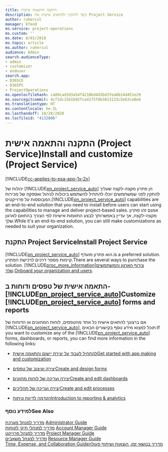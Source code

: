 ```yaml
---
title: התקנה והתאמה אישית
description: כיצד להתקין ולהתאים אישית את Project Service
author: ruhercul
manager: kfend
ms.service: project-operations
ms.custom: ''
ms.date: 8/03/2018
ms.topic: article
ms.author: ruhercul
audience: Admin
search.audienceType:
- admin
- customizer
- enduser
search.app:
- D365CE
- D365PS
- ProjectOperations
ms.openlocfilehash: ca09cad3d3a54f4210bd4d2bd37ea0b14d451e29
ms.sourcegitcommit: 4cf1dc1561b92fca4175f0b3813133c5e63ce8e6
ms.translationtype: HT
ms.contentlocale: he-IL
ms.lasthandoff: 10/28/2020
ms.locfileid: "4132806"
---
```

# <a name="install-and-customize-project-service"></a><span data-ttu-id="87245-103">התקנה והתאמה אישית (Project Service)</span><span class="sxs-lookup"><span data-stu-id="87245-103">Install and customize (Project Service)</span></span>

[!INCLUDE[cc-applies-to-psa-app-1x-2x](../includes/cc-applies-to-psa-app-1x-2x.md)]

<span data-ttu-id="87245-104">יכולות של [!INCLUDE[pn_project_service_auto](../includes/pn-project-service-auto.md)] הן פתרון מקצה-לקצה שעליך להתקין לפני שמשתמשים יוכלו להתחיל להשתמש ביכולות לניהול ואספקה של מכירות המבוססות על פרוייקטים.</span><span class="sxs-lookup"><span data-stu-id="87245-104">[!INCLUDE[pn_project_service_auto](../includes/pn-project-service-auto.md)] capabilities are an end-to-end solution that you need to install before users can start using the capabilities to manage and deliver project-based sales.</span></span> <span data-ttu-id="87245-105">אמנם זהו פתרון מקצה-לקצה, אך עדיין באפשרותך לבצע התאמות אישיות לפי הצורך בהתאם לארגון שלך.</span><span class="sxs-lookup"><span data-stu-id="87245-105">While it's an end-to-end solution, you can still make customizations as needed to suit your organization.</span></span>  
<!-- TODO: I expect to find the information on how to get and install this here. Please find that and add it here. Same for Project Service.--> 
  
## <a name="install-project-service"></a><span data-ttu-id="87245-106">התקנת Project Service</span><span class="sxs-lookup"><span data-stu-id="87245-106">Install Project Service</span></span>  
 [!INCLUDE[pn_project_service_auto](../includes/pn-project-service-auto.md)] <span data-ttu-id="87245-107">הוא פתרון מועדף.</span><span class="sxs-lookup"><span data-stu-id="87245-107">is a preferred solution.</span></span> <span data-ttu-id="87245-108">קיימות מספר דרכים לרכישת הפתרון.</span><span class="sxs-lookup"><span data-stu-id="87245-108">There are several ways to purchase the solution.</span></span> [!INCLUDE[proc_more_information](../includes/proc-more-information.md)]<span data-ttu-id="87245-109">[צירוף הארגון והמשתמשים שלך](https://docs.microsoft.com/dynamics365/customerengagement/on-premises/admin/onboard-your-organization-and-users-to-dynamics-365-online).</span><span class="sxs-lookup"><span data-stu-id="87245-109">[Onboard your organization and users](https://docs.microsoft.com/dynamics365/customerengagement/on-premises/admin/onboard-your-organization-and-users-to-dynamics-365-online).</span></span>  
  
## <a name="customize-pn_project_service_auto-forms-and-reports"></a><span data-ttu-id="87245-110">התאמה אישית של טפסים ודוחות ב- [!INCLUDE[pn_project_service_auto](../includes/pn-project-service-auto.md)]</span><span class="sxs-lookup"><span data-stu-id="87245-110">Customize [!INCLUDE[pn_project_service_auto](../includes/pn-project-service-auto.md)] forms and reports</span></span>  
 <span data-ttu-id="87245-111">אם ברצונך להתאים אישית כל אחד מהטפסים, לוחות המחוונים או הדוחות של [!INCLUDE[pn_project_service_auto](../includes/pn-project-service-auto.md)], תוכל למצוא מידע נוסף בקישורים הבאים:</span><span class="sxs-lookup"><span data-stu-id="87245-111">If you want to customize any of the [!INCLUDE[pn_project_service_auto](../includes/pn-project-service-auto.md)] forms, dashboards, or reports, you can find more information in the following links:</span></span>  
  
- [<span data-ttu-id="87245-112">להתחיל לעבוד על יצירת יישום והתאמה אישית</span><span class="sxs-lookup"><span data-stu-id="87245-112">Get started with app making and customization</span></span>](https://docs.microsoft.com/dynamics365/customerengagement/on-premises/customize/getting-started-customization)  
  
- [<span data-ttu-id="87245-113">יצירה ועיצוב של טפסים</span><span class="sxs-lookup"><span data-stu-id="87245-113">Create and design forms</span></span>](https://docs.microsoft.com/dynamics365/customerengagement/on-premises/customize/create-design-forms)  
  
- [<span data-ttu-id="87245-114">יצירה ועריכה של לוחות מחוונים</span><span class="sxs-lookup"><span data-stu-id="87245-114">Create and edit dashboards</span></span>](https://docs.microsoft.com/dynamics365/customerengagement/on-premises/customize/create-edit-dashboards)  
  
- [<span data-ttu-id="87245-115">יצירה ועריכה של תהליכים</span><span class="sxs-lookup"><span data-stu-id="87245-115">Create and edit processes</span></span>](https://docs.microsoft.com/dynamics365/customerengagement/on-premises/customize/guide-staff-through-common-tasks-processes)  
  
- [<span data-ttu-id="87245-116">הקדמה לדיווח וניתוח</span><span class="sxs-lookup"><span data-stu-id="87245-116">Introduction to reporting & analytics</span></span>](https://docs.microsoft.com/dynamics365/customerengagement/on-premises/analytics/reporting-analytics-with-dynamics-365)  
  
### <a name="see-also"></a><span data-ttu-id="87245-117">למידע נוסף</span><span class="sxs-lookup"><span data-stu-id="87245-117">See Also</span></span>  
 <span data-ttu-id="87245-118">[מדריך למנהל מערכת](../psa/admin-guide.md) </span><span class="sxs-lookup"><span data-stu-id="87245-118">[Administrator Guide](../psa/admin-guide.md) </span></span>  
 <span data-ttu-id="87245-119">[מדריך למנהלי תיקי לקוחות](../psa/account-manager-guide.md) </span><span class="sxs-lookup"><span data-stu-id="87245-119">[Account Manager Guide](../psa/account-manager-guide.md) </span></span>  
 <span data-ttu-id="87245-120">[מדריך למנהל פרוייקט](../psa/project-manager-guide.md) </span><span class="sxs-lookup"><span data-stu-id="87245-120">[Project Manager Guide](../psa/project-manager-guide.md) </span></span>  
 <span data-ttu-id="87245-121">[מדריך למנהל משאבים](../psa/resource-manager-guide.md) </span><span class="sxs-lookup"><span data-stu-id="87245-121">[Resource Manager Guide](../psa/resource-manager-guide.md) </span></span>  
 [<span data-ttu-id="87245-122">‏‫מדריך בנושאי זמן, הוצאות ושיתוף פעולה</span><span class="sxs-lookup"><span data-stu-id="87245-122">Time, Expense, and Collaboration Guide</span></span>](../psa/time-expense-collaboration-guide.md)
